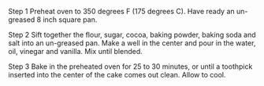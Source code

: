 Step 1
Preheat oven to 350 degrees F (175 degrees C). Have ready an un-greased 8 inch square pan.

Step 2
Sift together the flour, sugar, cocoa, baking powder, baking soda and salt into an un-greased pan. Make a well in the center and pour in the water, oil, vinegar and vanilla. Mix until blended.

Step 3
Bake in the preheated oven for 25 to 30 minutes, or until a toothpick inserted into the center of the cake comes out clean. Allow to cool.